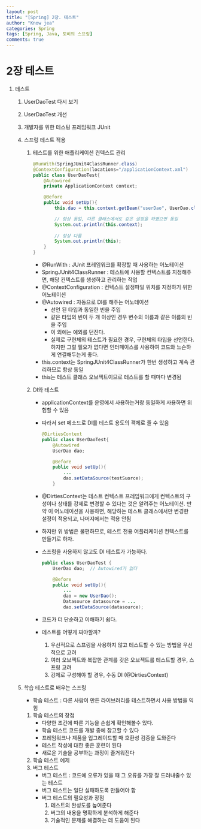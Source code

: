 ```yaml
---
layout: post
title: "[Spring] 2장. 테스트"
author: "Know jea"
categories: Spring
tags: [Spring, Java, 토비의 스프링]
comments: true
---
```


# 2장  테스트

1. 테스트
    1. UserDaoTest 다시 보기
    2. UserDaoTest 개선
    3. 개발자를 위한 테스팅 프레임워크 JUnit
    4. 스프링 테스트 적용
        1. 테스트를 위한 애플리케이션 컨텍스트 관리

            ```java
            @RunWith(SpringJUnit4ClassRunner.class)
            @ContextConfiguration(locations="/applicationContext.xml")
            public class UserDaoTest{
            	@Autowired
            	private ApplicationContext context;

            	@Before
            	public void setUp(){
            		this.dao = this.context.getBean("userDao", UserDao.class);

            		// 항상 동일, 다른 클래스에서도 같은 설정을 하였으면 동일
            		System.out.println(this.context); 
                
            		// 항상 다름
            		System.out.println(this); 
            	}
            }
            ```

            - @RunWith : JUnit 프레임워크를 확장할 때 사용하는 어노테이션
            - SpringJUnit4ClassRunner : 테스트에 사용할 컨텍스트를 지정해주면, 해당 컨텍스트를 생성하고 관리하는 작업
            - @ContextConfiguration : 컨텍스트 설정파일 위치를 지정하기 위한 어노테이션
            - @Autowired : 자동으로 DI를 해주는 어노테이션
                - 선언 된 타입과 동일한 빈을 주입
                - 같은 타입의 빈이 두 개 이상인 경우 변수의 이름과 같은 이름의 빈을 주입
                - 이 외에는 예외를 던진다.
                - 실제로 구현체의 테스트가 필요한 경우, 구현체의 타입을 선언한다. 하지만 그럴 필요가 없다면 인터페이스를 사용하여 코드와 느슨하게 연결해두는게 좋다.
            - this.context는 SpringJUnit4ClassRunner가 한번 생성하고 계속 관리하므로 항상 동일
            - this는 테스트 클래스 오브젝트이므로 테스트를 할 때마다 변경됨
        2. DI와 테스트
            - applicationContext를 운영에서 사용하는거랑 동일하게 사용하면 위험할 수 있음
            - 따라서 set 메소드로 DI를 테스트 용도의 객체로 줄 수 있음

                ```java
                @DirtiesContext
                public class UserDaoTest{
                	@Autowired
                	UserDao dao;

                	@Before
                	public void setUp(){
                		...
                		dao.setDataSource(testSuorce);
                	}
                ```

            - @DirtiesContext는 테스트 컨텍스트 프레임워크에게 컨텍스트의 구성이나 상태를 강제로 변경할 수 있다는 것은 알려주는 어노테이션. 만약 이 어노테이션을 사용하면, 해당하는 테스트 클래스에서만 변경한 설정이 적용되고, 나머지에서는 적용 안됨
            - 하지만 위 방법은 불편하므로, 테스트 전용 어플리케이션 컨텍스트를 만들기로 하자.
            - 스프링을 사용하지 않고도 DI 테스트가 가능하다.

                ```java
                public class UserDaoTest {
                	UserDao dao;  // Autowired가 없다

                	@Before
                	public void setUp(){
                		...
                		dao = new UserDao();
                		Datasource datasource = ...
                		dao.setDataSource(datasource);
                ```

            - 코드가 더 단순하고 이해하기 쉽다.
            - 테스트를 어떻게 짜야할까?
                1. 우선적으로 스프링을 사용하지 않고 테스트할 수 있는 방법을 우선적으로 고려
                2. 여러 오브젝트와 복잡한 관계를 갖은 오브젝트를 테스트할 경우, 스프링 고려
                3. 강제로 구성해야 할 경우, 수동 DI (@DirtiesContext)

    5. 학습 테스트로 배우는 스프링
        - 학습 테스트 : 다른 사람이 만든 라이브러리를 테스트하면서 사용 방법을 익힘
        1. 학습 테스트의 장점
            - 다양한 조건에 따른 기능을 손쉽게 확인해볼수 있다.
            - 학습 테스트 코드를 개발 중에 참고할 수 있다
            - 프레임워크나 제품을 업그레이드할 때 호환성 검증을 도와준다
            - 테스트 작성에 대한 좋은 훈련이 된다
            - 새로운 기술을 공부하는 과정이 즐거워진다
        2. 학습 테스트 예제
        3. 버그 테스트
            - 버그 테스트 : 코드에 오류가 있을 때 그 오류를 가장 잘 드러내줄수 있는 테스트
            - 버그 테스트는 일단 실패하도록 만들어야 함
            - 버그 테스트의 필요성과 장점
                1. 테스트의 완성도를 높여준다
                2. 버그의 내용을 명확하게 분석하게 해준다
                3. 기술적인 문제를 해결하는 데 도움이 된다